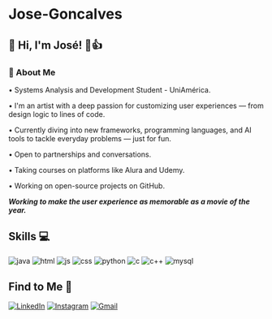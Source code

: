 # Jose-Goncalves

<h2>👋 Hi, I'm José! 👀👍</h2>

<h3>🚀 About Me</h3>

<p>• Systems Analysis and Development Student - UniAmérica.
<p>• I'm an artist with a deep passion for customizing user experiences — from design logic to lines of code.
<p>• Currently diving into new frameworks, programming languages, and AI tools to tackle everyday problems — just for fun.
<p>• Open to partnerships and conversations.
<p>• Taking courses on platforms like Alura and Udemy.
<p>• Working on open-source projects on GitHub.

***Working to make the user experience as memorable as a movie of the year.***

## Skills 💻
<div style="display: inline">
  <img align="center" alt="java" src="https://img.shields.io/badge/java-%23ED8B00.svg?style=for-the-badge&logo=openjdk&logoColor=white" />
  <img align="center" alt="html" src="https://img.shields.io/badge/HTML5-E34F26?style=for-the-badge&logo=html5&logoColor=white" />
  <img align="center" alt="js" src="https://img.shields.io/badge/javascript-%23323330.svg?style=for-the-badge&logo=javascript&logoColor=%23F7DF1E" />
  <img align="center" alt="css" src="https://img.shields.io/badge/CSS3-1572B6?style=for-the-badge&logo=css3&logoColor=white" />
  <img align="center" alt="python" src="https://img.shields.io/badge/python-3670A0?style=for-the-badge&logo=python&logoColor=ffdd54" />
  <img align="center" alt="c" src="https://img.shields.io/badge/C-00599C?style=for-the-badge&logo=c&logoColor=white" />
  <img align="center" alt="c++" src="https://img.shields.io/badge/C%2B%2B-00599C?style=for-the-badge&logo=c%2B%2B&logoColor=white" />
  <img align="center" alt="mysql" src="https://img.shields.io/badge/MySQL-00000F?style=for-the-badge&logo=mysql&logoColor=white" >

</div><br/>

## Find to Me 🤝

[![LinkedIn](https://img.shields.io/badge/LinkedIn-0077B5?style=for-the-badge&logo=linkedin&logoColor=white)](https://www.linkedin.com/in/jos%C3%A9-gon%C3%A7alves-a31b93264)
[![Instagram](https://img.shields.io/badge/Instagram-E4405F?style=for-the-badge&logo=instagram&logoColor=white)](https://www.instagram.com/josegdpn/)
[![Gmail](https://img.shields.io/badge/-contaprofissionaljn@gmail.com-D14836?style=for-the-badge&logo=gmail&logoColor=white)](mailto:contaprofissionaljn@gmail.com)

